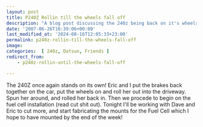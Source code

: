 ```yaml
---
layout: post
title: P240Z Rollin till the wheels fall off
description: "A blog post discussing the 240z being back on it's wheels and rolling again, did the wheels fall off?"
date: '2007-06-26T10:39:06+00:00'
last_modified_at: '2024-08-16T12:05:33+23:00'
permalink: p240z-rollin-till-the-wheels-fall-off
image: 
categories:  [ 240z, Datsun, Friends ]
redirect_from:
    - p240z-rollin-until-the-wheels-fall-off

---
```

The 240Z once again stands on its own! Eric and I put the brakes back together on the car, put the wheels on and roll her out into the driveway. Spun her around, and rolled her back in. Then we procede to begin on the fuel cell installation (read cut shit out). Tonight I'll be working with Dave and Eric to cut more, and start fabricating the mounts for the Fuel Cell which I hope to have mounted by the end of the week!

